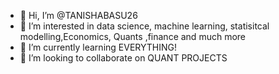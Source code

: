 - 👋 Hi, I’m @TANISHABASU26
- 👀 I’m interested in data science, machine learning, statisitcal modelling,Economics, Quants ,finance and much more 
- 🌱 I’m currently learning EVERYTHING!
- 💞️ I’m looking to collaborate on QUANT PROJECTS

<!---
TANISHABASU26/TANISHABASU26 is a ✨ special ✨ repository because its `README.md` (this file) appears on your GitHub profile.
You can click the Preview link to take a look at your changes.
--->
